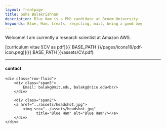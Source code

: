 ```yaml
---
layout: frontpage
title: Guha Balakrishnan
description: Blue Ham is a PhD candidate at Broom University. 
keywords: Blue, Ham, treats, recycling, mail, being a good boy
---
```


Welcome! I am currently a research scientist at Amazon AWS.

[curriculum vitae ![CV as pdf]({{ BASE_PATH }}/pages/icons16/pdf-icon.png)]({{ BASE_PATH }}/assets/CV.pdf)<br/>

---


<div class="container">
<h4><a name="contact"></a>contact</h4>

    <div class="row-fluid">
        <div class="span5">
            Email: balakg@mit.edu, balakg@rice.edu<br/>
        </div>

        <div class="span2">
        <a href="../assets/headshot.jpg">
            <img src="../assets/headshot.jpg"
                  title="Blue Ham" alt="Blue Ham"/></a>
        </div>
    </div>
</div>
